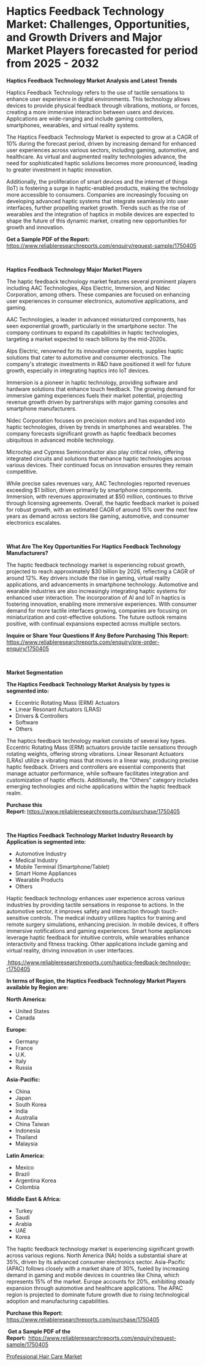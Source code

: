 <p><h1>Haptics Feedback Technology Market: Challenges, Opportunities, and Growth Drivers and Major Market Players forecasted for period from 2025 - 2032</h1></p><p><strong>Haptics Feedback Technology Market Analysis and Latest Trends</strong></p>
<p><p>Haptics Feedback Technology refers to the use of tactile sensations to enhance user experience in digital environments. This technology allows devices to provide physical feedback through vibrations, motions, or forces, creating a more immersive interaction between users and devices. Applications are wide-ranging and include gaming controllers, smartphones, wearables, and virtual reality systems.</p><p>The Haptics Feedback Technology Market is expected to grow at a CAGR of 10% during the forecast period, driven by increasing demand for enhanced user experiences across various sectors, including gaming, automotive, and healthcare. As virtual and augmented reality technologies advance, the need for sophisticated haptic solutions becomes more pronounced, leading to greater investment in haptic innovation. </p><p>Additionally, the proliferation of smart devices and the internet of things (IoT) is fostering a surge in haptic-enabled products, making the technology more accessible to consumers. Companies are increasingly focusing on developing advanced haptic systems that integrate seamlessly into user interfaces, further propelling market growth. Trends such as the rise of wearables and the integration of haptics in mobile devices are expected to shape the future of this dynamic market, creating new opportunities for growth and innovation.</p></p>
<p><strong>Get a Sample PDF of the Report:&nbsp;</strong> <a href="https://www.reliableresearchreports.com/enquiry/request-sample/1750405?utm_campaign=2737&utm_medium=2&utm_source=Github&utm_content=ia&utm_term=09032025&utm_id=haptics-feedback-technology">https://www.reliableresearchreports.com/enquiry/request-sample/1750405</a></p>
<p>&nbsp;</p>
<p><strong>Haptics Feedback Technology Major Market Players</strong></p>
<p><p>The haptic feedback technology market features several prominent players including AAC Technologies, Alps Electric, Immersion, and Nidec Corporation, among others. These companies are focused on enhancing user experiences in consumer electronics, automotive applications, and gaming.</p><p>AAC Technologies, a leader in advanced miniaturized components, has seen exponential growth, particularly in the smartphone sector. The company continues to expand its capabilities in haptic technologies, targeting a market expected to reach billions by the mid-2020s.</p><p>Alps Electric, renowned for its innovative components, supplies haptic solutions that cater to automotive and consumer electronics. The company's strategic investments in R&D have positioned it well for future growth, especially in integrating haptics into IoT devices.</p><p>Immersion is a pioneer in haptic technology, providing software and hardware solutions that enhance touch feedback. The growing demand for immersive gaming experiences fuels their market potential, projecting revenue growth driven by partnerships with major gaming consoles and smartphone manufacturers.</p><p>Nidec Corporation focuses on precision motors and has expanded into haptic technologies, driven by trends in smartphones and wearables. The company forecasts significant growth as haptic feedback becomes ubiquitous in advanced mobile technology.</p><p>Microchip and Cypress Semiconductor also play critical roles, offering integrated circuits and solutions that enhance haptic technologies across various devices. Their continued focus on innovation ensures they remain competitive.</p><p>While precise sales revenues vary, AAC Technologies reported revenues exceeding $1 billion, driven primarily by smartphone components. Immersion, with revenues approximated at $50 million, continues to thrive through licensing agreements. Overall, the haptic feedback market is poised for robust growth, with an estimated CAGR of around 15% over the next few years as demand across sectors like gaming, automotive, and consumer electronics escalates.</p></p>
<p>&nbsp;</p>
<p><strong>What Are The Key Opportunities For Haptics Feedback Technology Manufacturers?</strong></p>
<p><p>The haptic feedback technology market is experiencing robust growth, projected to reach approximately $30 billion by 2026, reflecting a CAGR of around 12%. Key drivers include the rise in gaming, virtual reality applications, and advancements in smartphone technology. Automotive and wearable industries are also increasingly integrating haptic systems for enhanced user interaction. The incorporation of AI and IoT in haptics is fostering innovation, enabling more immersive experiences. With consumer demand for more tactile interfaces growing, companies are focusing on miniaturization and cost-effective solutions. The future outlook remains positive, with continual expansions expected across multiple sectors.</p></p>
<p><strong>Inquire or Share Your Questions If Any Before Purchasing This Report:</strong> <a href="https://www.reliableresearchreports.com/enquiry/pre-order-enquiry/1750405?utm_campaign=2737&utm_medium=2&utm_source=Github&utm_content=ia&utm_term=09032025&utm_id=haptics-feedback-technology">https://www.reliableresearchreports.com/enquiry/pre-order-enquiry/1750405</a></p>
<p>&nbsp;</p>
<p><strong>Market Segmentation</strong></p>
<p><strong>The Haptics Feedback Technology Market Analysis by types is segmented into:</strong></p>
<p><ul><li>Eccentric Rotating Mass (ERM) Actuators</li><li>Linear Resonant Actuators (LRAS)</li><li>Drivers & Controllers</li><li>Software</li><li>Others</li></ul></p>
<p><p>The haptics feedback technology market consists of several key types. Eccentric Rotating Mass (ERM) actuators provide tactile sensations through rotating weights, offering strong vibrations. Linear Resonant Actuators (LRAs) utilize a vibrating mass that moves in a linear way, producing precise haptic feedback. Drivers and controllers are essential components that manage actuator performance, while software facilitates integration and customization of haptic effects. Additionally, the "Others" category includes emerging technologies and niche applications within the haptic feedback realm.</p></p>
<p><strong>Purchase this Report:&nbsp;</strong><a href="https://www.reliableresearchreports.com/purchase/1750405?utm_campaign=2737&utm_medium=2&utm_source=Github&utm_content=ia&utm_term=09032025&utm_id=haptics-feedback-technology">https://www.reliableresearchreports.com/purchase/1750405</a></p>
<p>&nbsp;</p>
<p><strong>The Haptics Feedback Technology Market Industry Research by Application is segmented into:</strong></p>
<p><ul><li>Automotive Industry</li><li>Medical Industry</li><li>Mobile Terminal (Smartphone/Tablet)</li><li>Smart Home Appliances</li><li>Wearable Products</li><li>Others</li></ul></p>
<p><p>Haptic feedback technology enhances user experience across various industries by providing tactile sensations in response to actions. In the automotive sector, it improves safety and interaction through touch-sensitive controls. The medical industry utilizes haptics for training and remote surgery simulations, enhancing precision. In mobile devices, it offers immersive notifications and gaming experiences. Smart home appliances leverage haptic feedback for intuitive controls, while wearables enhance interactivity and fitness tracking. Other applications include gaming and virtual reality, driving innovation in user interfaces.</p></p>
<p><a href="https://www.reliableresearchreports.com/haptics-feedback-technology-r1750405?utm_campaign=2737&utm_medium=2&utm_source=Github&utm_content=ia&utm_term=09032025&utm_id=haptics-feedback-technology">&nbsp;https://www.reliableresearchreports.com/haptics-feedback-technology-r1750405</a></p>
<p><strong>In terms of Region, the Haptics Feedback Technology Market Players available by Region are:</strong></p>
<p>
    <p> <strong> North America: </strong>
        <ul>
            <li>United States</li>
            <li>Canada</li>
        </ul>
        </p> 
    <p> <strong> Europe: </strong>
        <ul>
            <li>Germany</li>
            <li>France</li>
            <li>U.K.</li>
            <li>Italy</li>
            <li>Russia</li>
        </ul>
        </p> 
    <p> <strong> Asia-Pacific: </strong>
        <ul>
            <li>China</li>
            <li>Japan</li>
            <li>South Korea</li>
            <li>India</li>
            <li>Australia</li>
            <li>China Taiwan</li>
            <li>Indonesia</li>
            <li>Thailand</li>
            <li>Malaysia</li>
        </ul>
        </p> 
    <p> <strong> Latin America: </strong>
        <ul>
            <li>Mexico</li>
            <li>Brazil</li>
            <li>Argentina Korea</li>
            <li>Colombia</li>
        </ul>
        </p> 
    <p> <strong> Middle East & Africa: </strong>
        <ul>
            <li>Turkey</li>
            <li>Saudi</li>
            <li>Arabia</li>
            <li>UAE</li>
            <li>Korea</li>
        </ul>
    </p>
    </p>
<p><p>The haptic feedback technology market is experiencing significant growth across various regions. North America (NA) holds a substantial share at 35%, driven by its advanced consumer electronics sector. Asia-Pacific (APAC) follows closely with a market share of 30%, fueled by increasing demand in gaming and mobile devices in countries like China, which represents 15% of the market. Europe accounts for 20%, exhibiting steady expansion through automotive and healthcare applications. The APAC region is projected to dominate future growth due to rising technological adoption and manufacturing capabilities.</p></p>
<p><strong>Purchase this Report: </strong><a href="https://www.reliableresearchreports.com/purchase/1750405?utm_campaign=2737&utm_medium=2&utm_source=Github&utm_content=ia&utm_term=09032025&utm_id=haptics-feedback-technology">https://www.reliableresearchreports.com/purchase/1750405</a></p>
<p>&nbsp;<strong>Get a Sample PDF of the Report:&nbsp;&nbsp;</strong><a href="https://www.reliableresearchreports.com/enquiry/request-sample/1750405?utm_campaign=2737&utm_medium=2&utm_source=Github&utm_content=ia&utm_term=09032025&utm_id=haptics-feedback-technology">https://www.reliableresearchreports.com/enquiry/request-sample/1750405</a></p>
<p><strong></strong></p>
<p><p><a href="https://github.com/vitrilaoire/Market-Research-Report-List-1/blob/main/professional-hair-care-market.md?utm_campaign=2737&utm_medium=2&utm_source=Github&utm_content=ia&utm_term=09032025&utm_id=haptics-feedback-technology">Professional Hair Care Market</a></p></p>